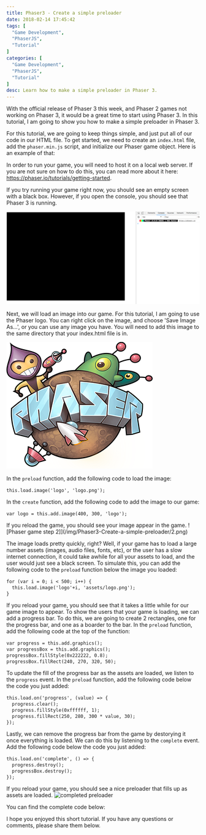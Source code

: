 ```yaml
---
title: Phaser3 - Create a simple preloader
date: 2018-02-14 17:45:42
tags: [
  "Game Development",
  "PhaserJS",
  "Tutorial"
]
categories: [
  "Game Development",
  "PhaserJS",
  "Tutorial"
]
desc: Learn how to make a simple preloader in Phaser 3.
---
```


With the official release of Phaser 3 this week, and Phaser 2 games not working on Phaser 3, it would be a great time to start using Phaser 3. In this tutorial, I am going to show you how to make a simple preloader in Phaser 3.

For this tutorial, we are going to keep things simple, and just put all of our code in our HTML file. To get started, we need to create an `index.html` file, add the `phaser.min.js` script, and initialize our Phaser game object. Here is an example of that:
<script src="https://gist.github.com/scottwestover/d7ab1a8b2643f038c00412960013e83e.js?file=start.html"></script>

In order to run your game, you will need to host it on a local web server. If you are not sure on how to do this, you can read more about it here: https://phaser.io/tutorials/getting-started.

If you try running your game right now, you should see an empty screen with a black box. However, if you open the console, you should see that Phaser 3 is running.

![empty game](/img/Phaser3-Create-a-simple-preloader/1.png)

Next, we will load an image into our game. For this tutorial, I am going to use the Phaser logo. You can right click on the image, and choose 'Save Image As...', or you can use any image you have. You will need to add this image to the same directory that your index.html file is in.

![Phaser logo image](/img/Phaser3-Create-a-simple-preloader/logo.png)

In the `preload` function, add the following code to load the image:
```
this.load.image('logo', 'logo.png');
```

In the `create` function, add the following code to add the image to our game:
```
var logo = this.add.image(400, 300, 'logo');
```

If you reload the game, you should see your image appear in the game.
![Phaser game step 2]](/img/Phaser3-Create-a-simple-preloader/2.png)

The image loads pretty quickly, right? Well, if your game has to load a large number assets (images, audio files, fonts, etc), or the user has a slow internet connection, it could take awhile for all your assets to load, and the user would just see a black screen. To simulate this, you can add the following code to the `preload` function below the image you loaded:
```
for (var i = 0; i < 500; i++) {
  this.load.image('logo'+i, 'assets/logo.png');
}
```

If you reload your game, you should see that it takes a little while for our game image to appear. To show the users that your game is loading, we can add a progress bar. To do this, we are going to create 2 rectangles, one for the progress bar, and one as a boarder to the bar. In the `preload` function, add the following code at the top of the function:
```
var progress = this.add.graphics();
var progressBox = this.add.graphics();
progressBox.fillStyle(0x222222, 0.8);
progressBox.fillRect(240, 270, 320, 50);
```

To update the fill of the progress bar as the assets are loaded, we listen to the `progress` event. In the `preload` function, add the following code below the code you just added:
```
this.load.on('progress', (value) => {
  progress.clear();
  progress.fillStyle(0xffffff, 1);
  progress.fillRect(250, 280, 300 * value, 30);
});
```

Lastly, we can remove the progress bar from the game by destorying it once everything is loaded. We can do this by listening to the `complete` event. Add the following code below the code you just added:
```
this.load.on('complete', () => {
  progress.destroy();
  progressBox.destroy();
});
```

If you reload your game, you should see a nice preloader that fills up as assets are loaded.
![completed preloader](/img/Phaser3-Create-a-simple-preloader/3.png)

You can find the complete code below:
<script src="https://gist.github.com/scottwestover/d7ab1a8b2643f038c00412960013e83e.js?file=index.html"></script>

I hope you enjoyed this short tutorial. If you have any questions or comments, please share them below.